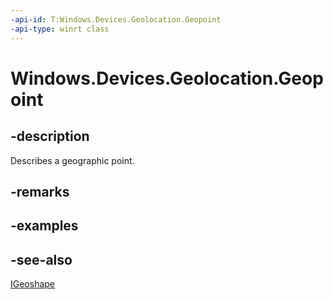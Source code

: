 ```yaml
---
-api-id: T:Windows.Devices.Geolocation.Geopoint
-api-type: winrt class
---
```


<!-- Class syntax.
public class Geopoint : Windows.Devices.Geolocation.IGeopoint, Windows.Devices.Geolocation.IGeoshape
-->

# Windows.Devices.Geolocation.Geopoint

## -description
Describes a geographic point.

## -remarks

## -examples

## -see-also
[IGeoshape](igeoshape.md)